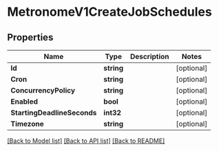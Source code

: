# MetronomeV1CreateJobSchedules

## Properties

Name | Type | Description | Notes
------------ | ------------- | ------------- | -------------
**Id** | **string** |  | [optional] 
**Cron** | **string** |  | [optional] 
**ConcurrencyPolicy** | **string** |  | [optional] 
**Enabled** | **bool** |  | [optional] 
**StartingDeadlineSeconds** | **int32** |  | [optional] 
**Timezone** | **string** |  | [optional] 

[[Back to Model list]](../README.md#documentation-for-models) [[Back to API list]](../README.md#documentation-for-api-endpoints) [[Back to README]](../README.md)


